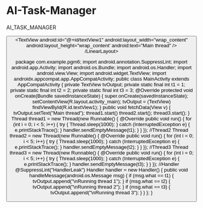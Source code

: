 # AI-Task-Manager
AI_TASK_MANAGER

<?xml version="1.0" encoding="utf-8"?>
<LinearLayout xmlns:android="http://schemas.android.com/apk/res/android"
 xmlns:app="http://schemas.android.com/apk/res-auto"
 xmlns:tools="http://schemas.android.com/tools"
 android:layout_width="match_parent"
 android:layout_height="match_parent"
 tools:context=".MainActivity"
 android:orientation="vertical"
 android:id="@+id/info" >
 <Button
 android:id="@+id/button1"
 android:layout_width="match_parent"
 android:layout_height="wrap_content"
 android:onClick="fetchData"
 android:text="Start MULTITHREAD" />
 <TextView
 android:id="@+id/textView1"
 android:layout_width="wrap_content"
 android:layout_height="wrap_content'
android:text="Main thread" />
/LinearLayout>




package com.example.pgm6;
import android.annotation.SuppressLint;
import android.app.Activity;
import android.os.Bundle;
import android.os.Handler;
import android.view.View;
import android.widget.TextView;
import androidx.appcompat.app.AppCompatActivity;
public class MainActivity extends AppCompatActivity {
 private TextView tvOutput;
 private static
 final int t1 = 1;
 private static final int t2 = 2;
 private static final int t3 = 3;
 @Override
 protected void onCreate(Bundle savedInstanceState) {
 super.onCreate(savedInstanceState);
 setContentView(R.layout.activity_main);
 tvOutput = (TextView) findViewById(R.id.textView1);
 }
 public void fetchData(View v) {
 tvOutput.setText("Main thread");
 thread1.start()
thread2.start();
 thread3.start();
 }
 Thread thread1 = new Thread(new Runnable() {
 @Override
 public void run() {
 for (int i = 0; i < 5; i++) {
 try {
 Thread.sleep(1000);
 } catch (InterruptedException e) {
 e.printStackTrace();
 }
 handler.sendEmptyMessage(t1);
 }
 }
 });
 //Thread2
 Thread thread2 = new Thread(new Runnable() {
 @Override
 public void
 run() {
 for (int i = 0; i < 5; i++) {
 try {
 Thread.sleep(1000);
 } catch (InterruptedException e) {
e.printStackTrace();
 }
 handler.sendEmptyMessage(t2);
 }
 }
 });
 //Thread3
 Thread thread3 = new Thread(new Runnable() {
 @Override
 public void
 run() {
 for (int i = 0; i < 5; i++) {
 try {
 Thread.sleep(1000);
 } catch (InterruptedException e) {
 e.printStackTrace();
 }
 handler.sendEmptyMessage(t3);
 }
 }
 });
 //Handler
 @SuppressLint("HandlerLeak")
 Handler handler = new Handler() {
 public void handleMessage(android.os.Message msg) {
if (msg.what == t1) {
 tvOutput.append("\nRunning thread 1");
 }
 if (msg.what == t2) {
 tvOutput.append("\nRunning thread 2");
 }
 if (msg.what == t3) {
 tvOutput.append("\nRunning thread 3");
 }
 }
 };
}
